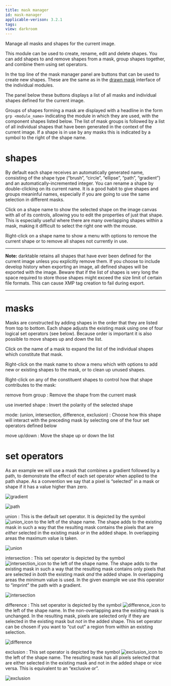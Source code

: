 ```yaml
---
title: mask manager
id: mask-manager
applicable-verison: 3.2.1
tags: 
view: darkroom
---
```


Manage all masks and shapes for the current image. 

This module can be used to create, rename, edit and delete shapes. You can add shapes to and remove shapes from a mask, group shapes together, and combine them using set operators. 

In the top line of the mask manager panel are buttons that can be used to create new shapes. These are the same as in the [drawn mask](../../../darkroom/masking-and-blending/masks/drawn.md) interface of the individual modules.

The panel below these buttons displays a list of all masks and individual shapes defined for the current image. 

Groups of shapes forming a mask are displayed with a headline in the form `grp <module_name>` indicating the module in which they are used, with the component shapes listed below. The list of mask groups is followed by a list of all individual shapes that have been generated in the context of the current image. If a shape is in use by any masks this is indicated by a symbol to the right of the shape name. 

# shapes

By default each shape receives an automatically generated name, consisting of the shape type (“brush”, “circle”, “ellipse”, “path”, “gradient”) and an automatically-incremented integer. You can rename a shape by double-clicking on its current name. It is a good habit to give shapes and groups meaninful names, especially if you are going to use the same selection in different masks.

Click on a shape name to show the selected shape on the image canvas with all of its controls, allowing you to edit the properties of just that shape. This is especially useful where there are many overlapping shapes within a mask, making it difficult to select the right one with the mouse.

Right-click on a shape name to show a menu with options to remove the current shape or to remove all shapes not currently in use.

---

**Note:** darktable retains all shapes that have ever been defined for the current image unless you explicitly remove them. If you choose to include develop history when exporting an image, all defined shapes will be exported with the image. Beware that if the list of shapes is very long the space required to store those shapes might exceed the size limit of certain file formats. This can cause XMP tag creation to fail during export.

---

# masks

Masks are constructed by adding shapes in the order that they are listed from top to bottom. Each shape adjusts the existing mask using one of four logical set operators (see below). Because order is important it is also possible to move shapes up and down the list.

Click on the name of a mask to expand the list of the individual shapes which constitute that mask.

Right-click on the mask name to show a menu which with options to add new or existing shapes to the mask, or to clean up unused shapes.

Right-click on any of the constituent shapes to control how that shape contributes to the mask:

remove from group
: Remove the shape from the current mask

use inverted shape
: Invert the polarity of the selected shape

mode\: (union, intersection, difference, exclusion)
: Choose how this shape will interact with the preceding mask by selecting one of the four set operators defined below

move up/down
: Move the shape up or down the list

# set operators

As an example we will use a mask that combines a gradient followed by a path, to demonstrate the effect of each set operator when applied to the path shape. As a convention we say that a pixel is “selected” in a mask or shape if it has a value higher than zero. 

![gradient](./mask-manager/mask-manager_ex1.png) 

![path](./mask-manager/mask-manager_ex2.png)

union
: This is the default set operator. It is depicted by the symbol ![union_icon](./mask-manager/masks_union.png) to the left of the shape name. The shape adds to the existing mask in such a way that the resulting mask contains the pixels that are *either* selected in the existing mask *or* in the added shape. In overlapping areas the maximum value is taken. 

![union](./mask-manager/mask-manager_ex3.png)

intersection
: This set operator is depicted by the symbol ![intersection_icon](./mask-manager/masks_intersection.png) to the left of the shape name. The shape adds to the existing mask in such a way that the resulting mask contains only pixels that are selected in *both* the existing mask *and* the added shape. In overlapping areas the minimum value is used. In the given example we use this operator to “imprint” the path with a gradient. 

![intersection](./mask-manager/mask-manager_ex4.png)

difference
: This set operator is depicted by the symbol ![difference_icon](./mask-manager/masks_difference.png) to the left of the shape name. In the non-overlapping area the existing mask is unchanged. In the resulting mask, pixels are selected only if they are selected in the existing mask but *not* in the added shape. This set operator can be chosen if you want to “cut out” a region from within an existing selection. 

![difference](./mask-manager/mask-manager_ex5.png)

exclusion
: This set operator is depicted by the symbol ![exclusion_icon](./mask-manager/masks_exclusion.png) to the left of the shape name. The resulting mask has all pixels selected that are either selected in the existing mask and not in the added shape or vice versa. This is equivalent to an “exclusive or”. 

![exclusion](./mask-manager/mask-manager_ex6.png)
